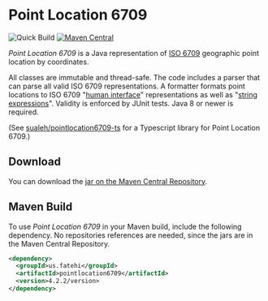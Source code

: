 # Point Location 6709 

![Quick Build](https://github.com/sualeh/pointlocation6709/workflows/Quick%20Build/badge.svg)
[![Maven Central](https://img.shields.io/maven-central/v/us.fatehi/pointlocation6709.svg)](http://search.maven.org/#search%7Cga%7C1%7Cg%3Aus.fatehi%20pointlocation6709)

*Point Location 6709* is a Java representation of [ISO 6709] geographic point location by coordinates. 

All classes are immutable and thread-safe. The code includes a parser that can parse all valid ISO 6709 representations. A formatter formats point locations to ISO 6709 "[human interface]" representations as well as "[string expressions]". Validity is enforced by JUnit tests. Java 8 or newer is required. 

(See [sualeh/pointlocation6709-ts](https://github.com/sualeh/pointlocation6709-ts) for a Typescript library for Point Location 6709.)

## Download

You can download the [jar on the Maven Central Repository].

## Maven Build

To use *Point Location 6709* in your Maven build, include the following dependency. No repositories references are needed, since the jars are in the Maven Central Repository.

```xml
<dependency>
  <groupId>us.fatehi</groupId>
  <artifactId>pointlocation6709</artifactId>
  <version>4.2.2/version>
</dependency>
```


[ISO 6709]: https://en.wikipedia.org/wiki/ISO_6709
[human interface]: https://en.wikipedia.org/wiki/ISO_6709#Representation_at_the_human_interface_.28Annex_D.29
[string expressions]: https://en.wikipedia.org/wiki/ISO_6709#String_expression_.28Annex_H.29
[jar on the Maven Central Repository]: http://search.maven.org/#search%7Cga%7C1%7Ca%3A%22pointlocation6709%22
